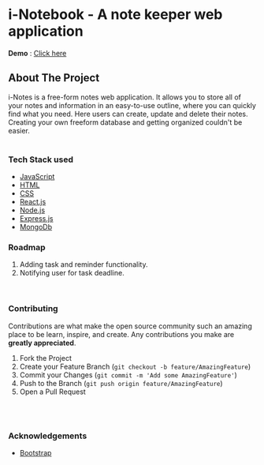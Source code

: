 # i-Notebook - A note keeper web application


**Demo** : [Click here](https://i-notes.netlify.app/)



<!-- ABOUT THE PROJECT -->
## **About The Project**

i-Notes is a free-form notes web application. It allows you to store all of your notes and information in an easy-to-use outline, where you can quickly find what you need. Here users can create, update and delete their notes. Creating your own freeform database and getting organized couldn't be easier.
<br/>
<br/>




### **Tech Stack used**

* [JavaScript](https://developer.mozilla.org/en-US/docs/Learn/Getting_started_with_the_web/JavaScript_basics)
* [HTML]()
* [CSS]()
* [React.js](https://reactjs.org/)
* [Node.js](https://nodejs.org/)
* [Express.js](https://expressjs.com/)
* [MongoDb](https://www.mongodb.com/)




<!-- ROADMAP -->
### **Roadmap**
1) Adding task and reminder functionality.
2) Notifying user for task deadline.

<br/>

<!-- CONTRIBUTING -->
### **Contributing**

Contributions are what make the open source community such an amazing place to be learn, inspire, and create. Any contributions you make are **greatly appreciated**.

1. Fork the Project
2. Create your Feature Branch (`git checkout -b feature/AmazingFeature`)
3. Commit your Changes (`git commit -m 'Add some AmazingFeature'`)
4. Push to the Branch (`git push origin feature/AmazingFeature`)
5. Open a Pull Request
   
<br/>

<br/>

<!-- ACKNOWLEDGEMENTS -->
### **Acknowledgements**

* [Bootstrap](https://getbootstrap.com)
